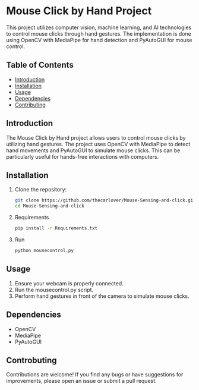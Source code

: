 # Mouse Click by Hand Project

This project utilizes computer vision, machine learning, and AI technologies to control mouse clicks through hand gestures. The implementation is done using OpenCV with MediaPipe for hand detection and PyAutoGUI for mouse control.

## Table of Contents
- [Introduction](#introduction)
- [Installation](#installation)
- [Usage](#usage)
- [Dependencies](#dependencies)
- [Contributing](#contributing)


## Introduction

The Mouse Click by Hand project allows users to control mouse clicks by utilizing hand gestures. The project uses OpenCV with MediaPipe to detect hand movements and PyAutoGUI to simulate mouse clicks. This can be particularly useful for hands-free interactions with computers.

## Installation

1. Clone the repository:

   ```bash
   git clone https://github.com/thecarlover/Mouse-Sensing-and-click.git
   cd Mouse-Sensing-and-click

2. Requirements
   ```bash
   pip install -r Requirements.txt
3. Run
   ```bash
   python mousecontrol.py
## Usage

1. Ensure your webcam is properly connected.
2. Run the mousecontrol.py script.
3. Perform hand gestures in front of the camera to simulate mouse clicks.


## Dependencies

- OpenCV
- MediaPipe
- PyAutoGUI

## Controbuting

Contributions are welcome! If you find any bugs or have suggestions for improvements, please open an issue or submit a pull request. 


